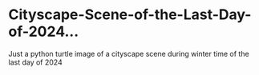 # Cityscape-Scene-of-the-Last-Day-of-2024...
Just a python turtle image of a cityscape scene during winter time of the last day of 2024
